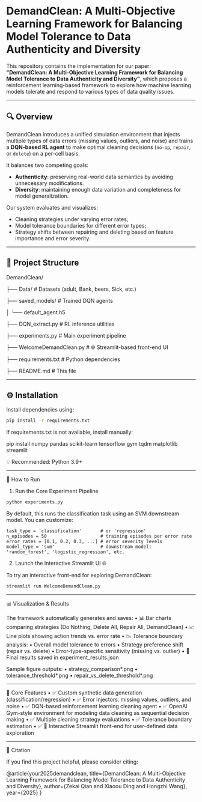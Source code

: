 # DemandClean: A Multi-Objective Learning Framework for Balancing Model Tolerance to Data Authenticity and Diversity

This repository contains the implementation for our paper:  
**"DemandClean: A Multi-Objective Learning Framework for Balancing Model Tolerance to Data Authenticity and Diversity"**, which proposes a reinforcement learning-based framework to explore how machine learning models tolerate and respond to various types of data quality issues.

---

## 🔍 Overview

DemandClean introduces a unified simulation environment that injects multiple types of data errors (missing values, outliers, and noise) and trains a **DQN-based RL agent** to make optimal cleaning decisions (`no-op`, `repair`, or `delete`) on a per-cell basis.

It balances two competing goals:
- **Authenticity**: preserving real-world data semantics by avoiding unnecessary modifications.
- **Diversity**: maintaining enough data variation and completeness for model generalization.

Our system evaluates and visualizes:
- Cleaning strategies under varying error rates;
- Model tolerance boundaries for different error types;
- Strategy shifts between repairing and deleting based on feature importance and error severity.

---

## 📁 Project Structure

DemandClean/

├── Data/                  # Datasets (adult, Bank, beers, Sick, etc.)

├── saved_models/          # Trained DQN agents

│   └── default_agent.h5

├── DQN_extract.py         # RL inference utilities

├── experiments.py         # Main experiment pipeline

├── WelcomeDemandClean.py  # 🌐 Streamlit-based front-end UI

├── requirements.txt       # Python dependencies

├── README.md              # This file

---

## ⚙️ Installation

Install dependencies using:

```bash
pip install -r requirements.txt
```

If requirements.txt is not available, install manually:

pip install numpy pandas scikit-learn tensorflow gym tqdm matplotlib streamlit

💡 Recommended: Python 3.9+

---

🚀 How to Run

1. Run the Core Experiment Pipeline
```bash
python experiments.py
```
By default, this runs the classification task using an SVM downstream model. You can customize:
```
task_type = 'classification'       # or 'regression'
n_episodes = 50                    # training episodes per error rate
error_rates = [0.1, 0.2, 0.3, ...] # error severity levels
model_type = 'svm'                 # downstream model: 'random_forest', 'logistic_regression', etc.
```
2. Launch the Interactive Streamlit UI 🌐

To try an interactive front-end for exploring DemandClean:
```bash
streamlit run WelcomeDemandClean.py
```

---

📊 Visualization & Results

The framework automatically generates and saves:
	•	📊 Bar charts comparing strategies (Do Nothing, Delete All, Repair All, DemandClean)
	•	📈 Line plots showing action trends vs. error rate
	•	📉 Tolerance boundary analysis:
	•	Overall model tolerance to errors
	•	Strategy preference shift (repair vs. delete)
	•	Error-type-specific sensitivity (missing vs. outlier)
	•	📁 Final results saved in experiment_results.json

Sample figure outputs:
	•	strategy_comparison*.png
	•	tolerance_threshold*.png
	•	repair_vs_delete_threshold*.png

---

🧠 Core Features
	•	✅ Custom synthetic data generation (classification/regression)
	•	✅ Error injectors: missing values, outliers, and noise
	•	✅ DQN-based reinforcement learning cleaning agent
	•	✅ OpenAI Gym-style environment for modeling data cleaning as sequential decision making
	•	✅ Multiple cleaning strategy evaluations
	•	✅ Tolerance boundary estimation
	•	✅ 🔧 Interactive Streamlit front-end for user-defined data exploration

---

📜 Citation

If you find this project helpful, please consider citing:

@article{your2025demandclean,
  title={DemandClean: A Multi-Objective Learning Framework for Balancing Model Tolerance to Data Authenticity and Diversity},
  author={Zekai Qian and Xiaoou Ding and Hongzhi Wang},
  year={2025}
}

